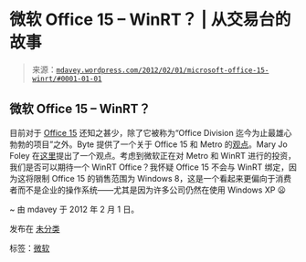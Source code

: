 <!--yml

类别：未分类

日期：2024 年 5 月 18 日 06:21:16

-->

# 微软 Office 15 – WinRT？ | 从交易台的故事

> 来源：[`mdavey.wordpress.com/2012/02/01/microsoft-office-15-winrt/#0001-01-01`](https://mdavey.wordpress.com/2012/02/01/microsoft-office-15-winrt/#0001-01-01)

## 微软 Office 15 – WinRT？

目前对于 [Office 15](http://blogs.office.com/b/office-exec/archive/2012/01/30/quot-office-15-quot-begins-technical-preview.aspx) 还知之甚少，除了它被称为“Office Division 迄今为止最雄心勃勃的项目”之外。Byte 提供了一个关于 Office 15 和 Metro 的[观点](http://www.informationweek.com/byte/news/personal-tech/tablets/232500810)。Mary Jo Foley 在[这里](http://www.zdnet.com/blog/microsoft/microsofts-office-15-to-metro-or-not-to-metro/11774)提出了一个观点。考虑到微软正在对 Metro 和 WinRT 进行的投资，我们是否可以期待一个 WinRT Office？我怀疑 Office 15 不会与 WinRT 绑定，因为这将限制 Office 15 的销售范围为 Windows 8，这是一个看起来更偏向于消费者而不是企业的操作系统——尤其是因为许多公司仍然在使用 Windows XP 😦

~ 由 mdavey 于 2012 年 2 月 1 日。

发布在 [未分类](https://mdavey.wordpress.com/category/uncategorized/)

标签：[微软](https://mdavey.wordpress.com/tag/microsoft/)
